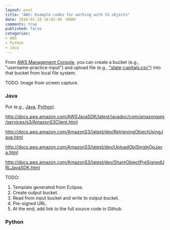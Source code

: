 ```yaml
---
layout: post
title: "AWS: Example codes for working with S3 objects"
date: 2016-01-18 16:01:40 -0800
comments: true
published: false
categories: 
- AWS
- Python
- Java
---
```


From [AWS Management Console](https://console.aws.amazon.com), you can create a bucket (e.g., "username-practice-input") and upload file (e.g., ["state-capitals.csv"](https://github.com/tdongsi/aws/blob/develop/common/state-capitals.csv)) into that bucket from local file system. 

TODO: Image from screen capture.

### Java

Put  (e.g., [Java](http://docs.aws.amazon.com/AWSJavaSDK/latest/javadoc/com/amazonaws/services/s3/AmazonS3Client.html#putObject\(com.amazonaws.services.s3.model.PutObjectRequest\)), [Python](http://boto3.readthedocs.org/en/latest/reference/services/s3.html?highlight=presigned#S3.Client.upload_file)).

http://docs.aws.amazon.com/AWSJavaSDK/latest/javadoc/com/amazonaws/services/s3/AmazonS3Client.html

http://docs.aws.amazon.com/AmazonS3/latest/dev/RetrievingObjectUsingJava.html

http://docs.aws.amazon.com/AmazonS3/latest/dev/UploadObjSingleOpJava.html

http://docs.aws.amazon.com/AmazonS3/latest/dev/ShareObjectPreSignedURLJavaSDK.html

TODO: 

1. Template generated from Eclipse.
2. Create output bucket.
3. Read from input bucket and write to output bucket.
4. Pre-signed URL.
5. At the end, add link to the full source code in Github.

### Python

